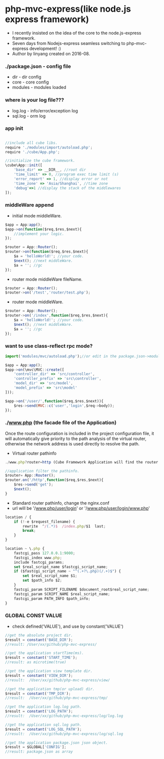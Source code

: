 # php-mvc-express(like node.js express framework)
* I recently insisted on the idea of the core to the node.js-express framework.
* Seven days from Nodejs-express seamless switching to php-mvc-express development! :)
* Author by linyang created on 2016-08.

### ./package.json - config file
*  dir - dir config
*  core - core config
*  modules - modules loaded

### where is your log file???
* log.log - info/error/exception log
* sql.log - orm log

### app init
```javascript

//include all cube libs.
require './modules/import/autoload.php';
require './cube/App.php';

//initialize the cube framework.
\cube\App::init([
    'base_dir' => __DIR__, //root dir
    'time_limit' => 0, //program exec time limit (s)
    'error_report' => 1, //display error or not
    'time_zone' => 'Asia/Shanghai', //time zone
    'debug'=>1 //display the stack of the middlewares
]);
```

### middleWare append
* initial mode middleWare.
```javascript
$app = App:app();
$app->on(function($req,$res,$next){
    //implement your logic.
});

$router = App::Router();
$router->on(function($req,$res,$next){
    $a = 'helloWorld!'; //your code.
    $next(); //next middleWare.
    $a = ''; //gc
});
```
* router mode middleWare fileName.
```javascript
$router = App::Router();
$router->on('/test','router/test.php');
```
* router mode middleWare.
```javascript
$router = App::Router();
$router->on('/index',function($req,$res,$next){
    $a = 'helloWorld!'; //your code.
    $next(); //next middleWare.
    $a = ''; //gc
});
```
### want to use class-reflect rpc mode?
```javascript
import('modules/mvc/autoload.php');//or edit in the package.json->modules[]

$app = App:app();
$app->on(\mvc\MVC::create([
    'controller_dir' => 'src/controller',
    'controller_prefix' => 'src\controller',
    'model_dir' => 'src/model',
    'model_prefix' => 'src\model'
]));

$app->on('/user/',function($req,$res,$next)){
    $res->send(MVC::c('user','login',$req->body));
});
```
### ./www.php (the facade file of the Application)
Once the route configuration is included in the project configuration file,
it will automatically give priority to the path analysis of the virtual router,
otherwise the network address is used directly to resolve the path.
* Virtual router pathinfo
```javascript
./www.php?router=http (Cube Framework Application will find the router config from the package.json)

//application filter the pathinfo.
$router= App::Router();
$router.on('/http',function($req,$res,$next){
    $res->send('get');
    $next();
}
```
* Standard router pathinfo, change the nginx.conf
* url will be '/www.php/user/login' or '/www.php/user/login/www.php'
```javascript
location / {
    if (!-e $request_filename) {
        rewrite  ^/(.*)$  /index.php/$1  last;
        break;
    }
}

location ~ \.php {
    fastcgi_pass 127.0.0.1:9000;
    fastcgi_index www.php;
    include fastcgi_params;
    set $real_script_name $fastcgi_script_name;
    if ($fastcgi_script_name ~ "^(.+?\.php)(/.+)$") {
        set $real_script_name $1;
        set $path_info $2;
    }
    fastcgi_param SCRIPT_FILENAME $document_root$real_script_name;
    fastcgi_param SCRIPT_NAME $real_script_name;
    fastcgi_param PATH_INFO $path_info;
}
```

### GLOBAL CONST VALUE
* check defined('VALUE'), and use by constant('VALUE')
```javascript
//get the absolute project dir.
$result = constant('BASE_DIR');
//result: /User/xx/github/php-mvc-express/

//get the application startTime(ms).
$result = constant('START_TIME');
//result: as microtime(true)

//get the application view template dir.
$result = constant('VIEW_DIR');
//result:  /User/xx/github/php-mvc-express/view/

//get the application tmp(or upload) dir.
$result = constant('TMP_DIR');
//result:  /User/xx/github/php-mvc-express/tmp/

//get the application log.log path.
$result = constant('LOG_PATH');
//result:  /User/xx/github/php-mvc-express/log/log.log

//get the application sql.log path.
$result = constant('LOG_SQL_PATH');
//result:  /User/xx/github/php-mvc-express/log/sql.log

//get the application package.json json object.
$result = $GLOBAL['CONFIG'];
//result: package.json as array
```

